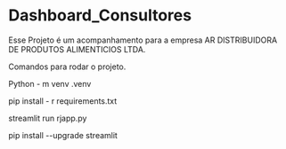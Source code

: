 # Dashboard_Consultores

Esse Projeto é um acompanhamento para a empresa AR DISTRIBUIDORA DE PRODUTOS ALIMENTICIOS LTDA.

Comandos para rodar o projeto. 

Python - m venv .venv

pip install - r requirements.txt

streamlit run rjapp.py

pip install --upgrade streamlit
